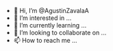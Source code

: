 - 👋 Hi, I’m @AgustinZavalaA
- 👀 I’m interested in ...
- 🌱 I’m currently learning ...
- 💞️ I’m looking to collaborate on ...
- 📫 How to reach me ...

<!---
AgustinZavalaA/AgustinZavalaA is a ✨ special ✨ repository because its `README.md` (this file) appears on your GitHub profile.
You can click the Preview link to take a look at your changes.
--->

